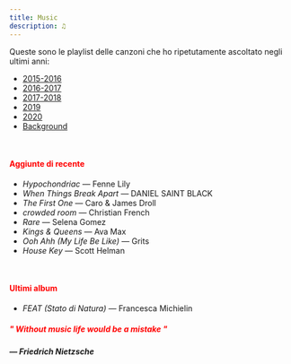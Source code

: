 ```yaml
---
title: Music
description: ♫
---
```

Queste sono le playlist delle canzoni che ho ripetutamente ascoltato negli ultimi anni:

* [2015-2016](https://music.apple.com/it/playlist/my-2015-2016/pl.b4bf1a93707c44f89aa794dc2888e844)
* [2016-2017](https://music.apple.com/it/playlist/my-2016-2017/pl.u-PDb40o6tJ9qVro)
* [2017-2018](https://music.apple.com/it/playlist/my-2017-2018/pl.u-b3b8RKgC0qaz1d)
* [2019](https://music.apple.com/it/playlist/my-2019/pl.u-b3b8Re4H0qaz1d)
* [2020](https://music.apple.com/it/playlist/my-2020/pl.u-LdbqE1vt5e4m0R?l)
* [Background](https://music.apple.com/it/playlist/background/pl.b05fb95eaae8419b8bc2201594355ee0?l=en)

&nbsp;

#### <span style="color:red">Aggiunte di recente</span>
* _Hypochondriac_ — Fenne Lily
* _When Things Break Apart_ — DANIEL SAINT BLACK
* _The First One_ — Caro & James Droll
* _crowded room_ — Christian French
* _Rare_ — Selena Gomez
* _Kings & Queens_ — Ava Max
* _Ooh Ahh (My Life Be Like)_ — Grits
* _House Key_ — Scott Helman

&nbsp;

#### <span style="color:red">Ultimi album</span>
* _FEAT (Stato di Natura)_ — Francesca Michielin

##### <span style="color:red">_" Without music life would be a mistake "_</span>

##### — Friedrich Nietzsche
